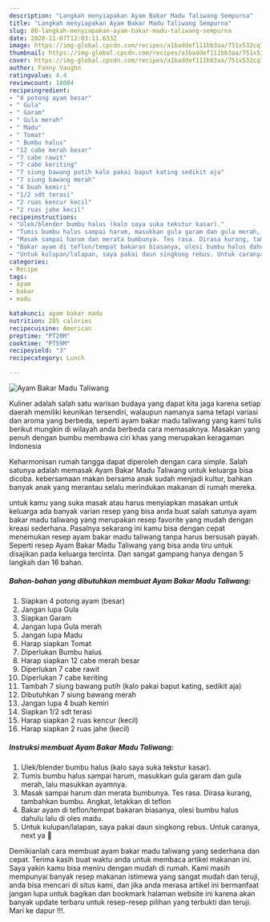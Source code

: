 ```yaml
---
description: "Langkah menyiapakan Ayam Bakar Madu Taliwang Sempurna"
title: "Langkah menyiapakan Ayam Bakar Madu Taliwang Sempurna"
slug: 80-langkah-menyiapakan-ayam-bakar-madu-taliwang-sempurna
date: 2020-11-07T12:03:11.633Z
image: https://img-global.cpcdn.com/recipes/a1baddef111bb3aa/751x532cq70/ayam-bakar-madu-taliwang-foto-resep-utama.jpg
thumbnail: https://img-global.cpcdn.com/recipes/a1baddef111bb3aa/751x532cq70/ayam-bakar-madu-taliwang-foto-resep-utama.jpg
cover: https://img-global.cpcdn.com/recipes/a1baddef111bb3aa/751x532cq70/ayam-bakar-madu-taliwang-foto-resep-utama.jpg
author: Fanny Vaughn
ratingvalue: 4.4
reviewcount: 18084
recipeingredient:
- "4 potong ayam besar"
- " Gula"
- " Garam"
- " Gula merah"
- " Madu"
- " Tomat"
- " Bumbu halus"
- "12 cabe merah besar"
- "7 cabe rawit"
- "7 cabe keriting"
- "7 siung bawang putih kalo pakai baput kating sedikit aja"
- "7 siung bawang merah"
- "4 buah kemiri"
- "1/2 sdt terasi"
- "2 ruas kencur kecil"
- "2 ruas jahe kecil"
recipeinstructions:
- "Ulek/blender bumbu halus (kalo saya suka tekstur kasar)."
- "Tumis bumbu halus sampai harum, masukkan gula garam dan gula merah, lalu masukkan ayamnya."
- "Masak sampai harum dan merata bumbunya. Tes rasa. Dirasa kurang, tambahkan bumbu. Angkat, letakkan di teflon"
- "Bakar ayam di teflon/tempat bakaran biasanya, olesi bumbu halus dahulu lalu di oles madu."
- "Untuk kulupan/lalapan, saya pakai daun singkong rebus. Untuk caranya, next ya 😬"
categories:
- Recipe
tags:
- ayam
- bakar
- madu

katakunci: ayam bakar madu 
nutrition: 285 calories
recipecuisine: American
preptime: "PT20M"
cooktime: "PT59M"
recipeyield: "3"
recipecategory: Lunch

---
```



![Ayam Bakar Madu Taliwang](https://img-global.cpcdn.com/recipes/a1baddef111bb3aa/751x532cq70/ayam-bakar-madu-taliwang-foto-resep-utama.jpg)

Kuliner adalah salah satu warisan budaya yang dapat kita jaga karena setiap daerah memiliki keunikan tersendiri, walaupun namanya sama tetapi variasi dan aroma yang berbeda, seperti ayam bakar madu taliwang yang kami tulis berikut mungkin di wilayah anda berbeda cara memasaknya. Masakan yang penuh dengan bumbu membawa ciri khas yang merupakan keragaman Indonesia

Keharmonisan rumah tangga dapat diperoleh dengan cara simple. Salah satunya adalah memasak Ayam Bakar Madu Taliwang untuk keluarga bisa dicoba. kebersamaan makan bersama anak sudah menjadi kultur, bahkan banyak anak yang merantau selalu merindukan makanan di rumah mereka.



untuk kamu yang suka masak atau harus menyiapkan masakan untuk keluarga ada banyak varian resep yang bisa anda buat salah satunya ayam bakar madu taliwang yang merupakan resep favorite yang mudah dengan kreasi sederhana. Pasalnya sekarang ini kamu bisa dengan cepat menemukan resep ayam bakar madu taliwang tanpa harus bersusah payah.
Seperti resep Ayam Bakar Madu Taliwang yang bisa anda tiru untuk disajikan pada keluarga tercinta. Dan sangat gampang hanya dengan 5 langkah dan 16 bahan.


<!--inarticleads1-->

##### Bahan-bahan yang dibutuhkan membuat Ayam Bakar Madu Taliwang:

1. Siapkan 4 potong ayam (besar)
1. Jangan lupa  Gula
1. Siapkan  Garam
1. Jangan lupa  Gula merah
1. Jangan lupa  Madu
1. Harap siapkan  Tomat
1. Diperlukan  Bumbu halus
1. Harap siapkan 12 cabe merah besar
1. Diperlukan 7 cabe rawit
1. Diperlukan 7 cabe keriting
1. Tambah 7 siung bawang putih (kalo pakai baput kating, sedikit aja)
1. Dibutuhkan 7 siung bawang merah
1. Jangan lupa 4 buah kemiri
1. Siapkan 1/2 sdt terasi
1. Harap siapkan 2 ruas kencur (kecil)
1. Harap siapkan 2 ruas jahe (kecil)




<!--inarticleads2-->

##### Instruksi membuat  Ayam Bakar Madu Taliwang:

1. Ulek/blender bumbu halus (kalo saya suka tekstur kasar).
1. Tumis bumbu halus sampai harum, masukkan gula garam dan gula merah, lalu masukkan ayamnya.
1. Masak sampai harum dan merata bumbunya. Tes rasa. Dirasa kurang, tambahkan bumbu. Angkat, letakkan di teflon
1. Bakar ayam di teflon/tempat bakaran biasanya, olesi bumbu halus dahulu lalu di oles madu.
1. Untuk kulupan/lalapan, saya pakai daun singkong rebus. Untuk caranya, next ya 😬




Demikianlah cara membuat ayam bakar madu taliwang yang sederhana dan cepat. Terima kasih buat waktu anda untuk membaca artikel makanan ini. Saya yakin kamu bisa meniru dengan mudah di rumah. Kami masih mempunyai banyak resep makanan istimewa yang sangat mudah dan teruji, anda bisa mencari di situs kami, dan jika anda merasa artikel ini bermanfaat jangan lupa untuk bagikan dan bookmark halaman website ini karena akan banyak update terbaru untuk resep-resep pilihan yang terbukti dan teruji. Mari ke dapur !!!. 
